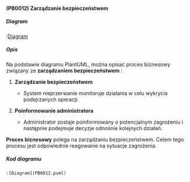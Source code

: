 #### (PB0012) Zarządzanie bezpieczeństwem

##### Diagram

:[Diagram](PB0012.puml)


##### Opis

Na podstawie diagramu PlantUML, można opisać proces biznesowy związany ze **zarządzaniem bezpieczeństwem** :

1. **Zarządzanie bezpieczeństwem**
   - System nieprzerwanie monitoruje dzialania w celu wykrycia podejrzanych operacji. 

2. **Poinformowanie administratora**
   - Administrator zostaje poinformowany o potencjalnym zagrożeniu i następnie podejmuje decyzje odnośnie kolejnych działań.

**Proces biznesowy**  polega na zarządzaniu bezpieczeństwem. Celem tego procesu jest odpowiednie reagowanie na sytuacje zagrożenia.


##### Kod diagramu
```
:[Diagram](PB0012.puml)
```
